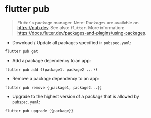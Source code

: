 # flutter pub

> Flutter's package manager.
> Note: Packages are available on <https://pub.dev>. See also: `flutter`.
> More information: <https://docs.flutter.dev/packages-and-plugins/using-packages>.

- Download / Update all packages specified in `pubspec.yaml`:

`flutter pub get`

- Add a package dependency to an app:

`flutter pub add {{package1, package2 ...}}`

- Remove a package dependency to an app:

`flutter pub remove {{package1, package2...}}`

- Upgrade to the highest version of a package that is allowed by `pubspec.yaml`:

`flutter pub upgrade {{package}}`
